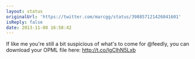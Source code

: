 ```yaml
---
layout: status
originalUrl: 'https://twitter.com/marcgg/status/398857121426841601'
isReply: false
date: 2013-11-08 16:58:42
---
```


If like me you're still a bit suspicious of what's to come for @feedly, you can download your OPML file here: http://t.co/lgClhN5Lxb
